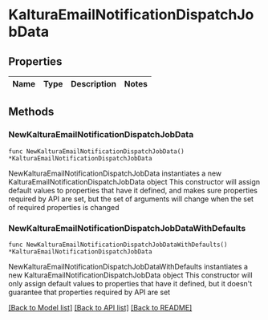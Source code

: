 # KalturaEmailNotificationDispatchJobData

## Properties

Name | Type | Description | Notes
------------ | ------------- | ------------- | -------------

## Methods

### NewKalturaEmailNotificationDispatchJobData

`func NewKalturaEmailNotificationDispatchJobData() *KalturaEmailNotificationDispatchJobData`

NewKalturaEmailNotificationDispatchJobData instantiates a new KalturaEmailNotificationDispatchJobData object
This constructor will assign default values to properties that have it defined,
and makes sure properties required by API are set, but the set of arguments
will change when the set of required properties is changed

### NewKalturaEmailNotificationDispatchJobDataWithDefaults

`func NewKalturaEmailNotificationDispatchJobDataWithDefaults() *KalturaEmailNotificationDispatchJobData`

NewKalturaEmailNotificationDispatchJobDataWithDefaults instantiates a new KalturaEmailNotificationDispatchJobData object
This constructor will only assign default values to properties that have it defined,
but it doesn't guarantee that properties required by API are set


[[Back to Model list]](../README.md#documentation-for-models) [[Back to API list]](../README.md#documentation-for-api-endpoints) [[Back to README]](../README.md)


